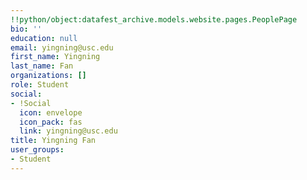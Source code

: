 ```yaml
---
!!python/object:datafest_archive.models.website.pages.PeoplePage
bio: ''
education: null
email: yingning@usc.edu
first_name: Yingning
last_name: Fan
organizations: []
role: Student
social:
- !Social
  icon: envelope
  icon_pack: fas
  link: yingning@usc.edu
title: Yingning Fan
user_groups:
- Student
---
```


    